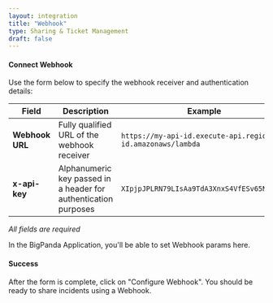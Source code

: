 ```yaml
---
layout: integration
title: "Webhook"
type: Sharing & Ticket Management
draft: false
---
```


#### Connect Webhook
Use the form below to specify the webhook receiver and authentication details:

|Field|Description|Example|
|-----|-----------|-------|
|**Webhook URL**|Fully qualified URL of the webhook receiver|`https://my-api-id.execute-api.region-id.amazonaws/lambda`|
|**x-api-key**|Alphanumeric key passed in a header for authentication purposes |`XIpjpJPLRN79LIsAa9TdA3XnxS4VfESv65NqqH8G`|

<!-- app-only-start -->

<!-- include 'integrations/webhook/webhook' -->

*All fields are required*

<!-- app-only-end -->

<!-- docs-only-start -->


In the BigPanda Application, you'll be able to set Webhook params here.

<!-- docs-only-end -->

<!-- section-separator -->
#### Success
After the form is complete, click on "Configure Webhook".
You should be ready to share incidents using a Webhook.
